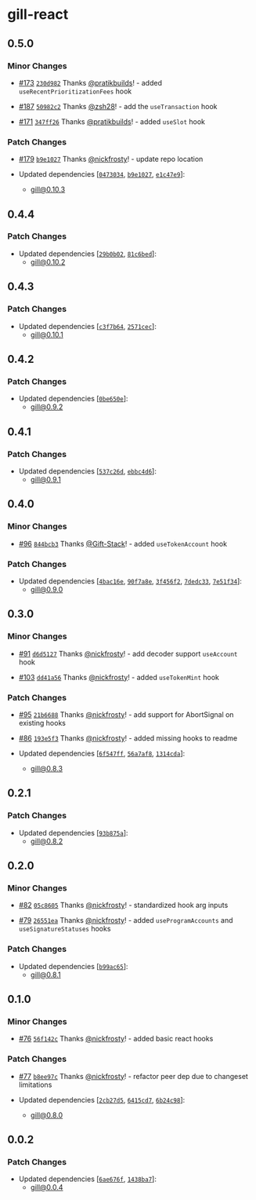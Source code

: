 # gill-react

## 0.5.0

### Minor Changes

- [#173](https://github.com/DecalLabs/gill/pull/173)
  [`230d982`](https://github.com/DecalLabs/gill/commit/230d982ae177c6912e46b46dabbcb7aae49addb1) Thanks
  [@pratikbuilds](https://github.com/pratikbuilds)! - added `useRecentPrioritizationFees` hook

- [#187](https://github.com/DecalLabs/gill/pull/187)
  [`50982c2`](https://github.com/DecalLabs/gill/commit/50982c2721ba1e05e9f0981065c6fcc07dee9528) Thanks
  [@zsh28](https://github.com/zsh28)! - add the `useTransaction` hook

- [#171](https://github.com/DecalLabs/gill/pull/171)
  [`347ff26`](https://github.com/DecalLabs/gill/commit/347ff26b30b6fb8593a14ce996515440e3b0b295) Thanks
  [@pratikbuilds](https://github.com/pratikbuilds)! - added `useSlot` hook

### Patch Changes

- [#179](https://github.com/DecalLabs/gill/pull/179)
  [`b9e1027`](https://github.com/DecalLabs/gill/commit/b9e102793b30b0bf8a5c8e512ecc20f04a1e6ddc) Thanks
  [@nickfrosty](https://github.com/nickfrosty)! - update repo location

- Updated dependencies [[`0473034`](https://github.com/DecalLabs/gill/commit/0473034aaac424195b120e939d6501bfd6a24a9d),
  [`b9e1027`](https://github.com/DecalLabs/gill/commit/b9e102793b30b0bf8a5c8e512ecc20f04a1e6ddc),
  [`e1c47e9`](https://github.com/DecalLabs/gill/commit/e1c47e9a84340bed35d5b33298c600a3b23628ff)]:
  - gill@0.10.3

## 0.4.4

### Patch Changes

- Updated dependencies [[`29b0b02`](https://github.com/DecalLabs/gill/commit/29b0b0260b03ad2434a2e838204d248061e0fdfa),
  [`81c6bed`](https://github.com/DecalLabs/gill/commit/81c6beddc314a98b75180e5241c7808da16c4f42)]:
  - gill@0.10.2

## 0.4.3

### Patch Changes

- Updated dependencies [[`c3f7b64`](https://github.com/DecalLabs/gill/commit/c3f7b64ce7e2c2ed045ede39885e36c054fa1403),
  [`2571cec`](https://github.com/DecalLabs/gill/commit/2571ceca9efab70fbe8b7e451a3be35db106dfd6)]:
  - gill@0.10.1

## 0.4.2

### Patch Changes

- Updated dependencies [[`0be650e`](https://github.com/DecalLabs/gill/commit/0be650e92c1f8de1011e6fdbde0a66aaf07cc120)]:
  - gill@0.9.2

## 0.4.1

### Patch Changes

- Updated dependencies [[`537c26d`](https://github.com/DecalLabs/gill/commit/537c26daa62519f9061891103862e902e1605a25),
  [`ebbc4d6`](https://github.com/DecalLabs/gill/commit/ebbc4d6f5b8e616d600fd3542226a201a5d5df40)]:
  - gill@0.9.1

## 0.4.0

### Minor Changes

- [#96](https://github.com/DecalLabs/gill/pull/96)
  [`844bcb3`](https://github.com/DecalLabs/gill/commit/844bcb3e71937c9f4af8c93b2058d0d03f793a75) Thanks
  [@Gift-Stack](https://github.com/Gift-Stack)! - added `useTokenAccount` hook

### Patch Changes

- Updated dependencies [[`4bac16e`](https://github.com/DecalLabs/gill/commit/4bac16ef9d11a11ca59bf2ffa99d23ad77e8bd21),
  [`90f7a8e`](https://github.com/DecalLabs/gill/commit/90f7a8eeb9fbce3b4dd815912438075e3c6852ac),
  [`3f456f2`](https://github.com/DecalLabs/gill/commit/3f456f297f4a656edc6d47c2bbcaf3350fb0cdf9),
  [`7dedc33`](https://github.com/DecalLabs/gill/commit/7dedc33397a0346a8a56344d77a719e7238ef930),
  [`7e51f34`](https://github.com/DecalLabs/gill/commit/7e51f34002e5ac5e54bf54f2a86d4c8a0149392d)]:
  - gill@0.9.0

## 0.3.0

### Minor Changes

- [#91](https://github.com/DecalLabs/gill/pull/91)
  [`d6d5127`](https://github.com/DecalLabs/gill/commit/d6d51274e0bd978433d39ba999ff7f6cdc15bfdb) Thanks
  [@nickfrosty](https://github.com/nickfrosty)! - add decoder support `useAccount` hook

- [#103](https://github.com/DecalLabs/gill/pull/103)
  [`dd41a56`](https://github.com/DecalLabs/gill/commit/dd41a569212f2438b174256d98bb3270fa07410d) Thanks
  [@nickfrosty](https://github.com/nickfrosty)! - added `useTokenMint` hook

### Patch Changes

- [#95](https://github.com/DecalLabs/gill/pull/95)
  [`21b6688`](https://github.com/DecalLabs/gill/commit/21b6688db106d6eaf959566308824307d04a271a) Thanks
  [@nickfrosty](https://github.com/nickfrosty)! - add support for AbortSignal on existing hooks

- [#86](https://github.com/DecalLabs/gill/pull/86)
  [`193e5f3`](https://github.com/DecalLabs/gill/commit/193e5f3df84c584ff2ebbec9d41eb4c84e903d70) Thanks
  [@nickfrosty](https://github.com/nickfrosty)! - added missing hooks to readme

- Updated dependencies [[`6f547ff`](https://github.com/DecalLabs/gill/commit/6f547fff0731bd7530b1266f8a5c15eac2e80d32),
  [`56a7af8`](https://github.com/DecalLabs/gill/commit/56a7af87878b914275f5189d99ea7c2674f45c0c),
  [`1314cda`](https://github.com/DecalLabs/gill/commit/1314cda705d9734d4cdf1a42c985f25ae3737a92)]:
  - gill@0.8.3

## 0.2.1

### Patch Changes

- Updated dependencies [[`93b875a`](https://github.com/DecalLabs/gill/commit/93b875a088a4830ef39e8084d3d5e6038c8a96cc)]:
  - gill@0.8.2

## 0.2.0

### Minor Changes

- [#82](https://github.com/DecalLabs/gill/pull/82)
  [`05c8605`](https://github.com/DecalLabs/gill/commit/05c8605ff00d65ba04b0b6e218d540da2a164232) Thanks
  [@nickfrosty](https://github.com/nickfrosty)! - standardized hook arg inputs

- [#79](https://github.com/DecalLabs/gill/pull/79)
  [`26551ea`](https://github.com/DecalLabs/gill/commit/26551ea988eb1db8490cd0bb1003e1805c75e327) Thanks
  [@nickfrosty](https://github.com/nickfrosty)! - added `useProgramAccounts` and `useSignatureStatuses` hooks

### Patch Changes

- Updated dependencies [[`b99ac65`](https://github.com/DecalLabs/gill/commit/b99ac65a6de6d379e5f0f65b80c1f2a1a492d061)]:
  - gill@0.8.1

## 0.1.0

### Minor Changes

- [#76](https://github.com/DecalLabs/gill/pull/76)
  [`56f142c`](https://github.com/DecalLabs/gill/commit/56f142c537e30d5f74c337e600c2216be5dd525a) Thanks
  [@nickfrosty](https://github.com/nickfrosty)! - added basic react hooks

### Patch Changes

- [#77](https://github.com/DecalLabs/gill/pull/77)
  [`b8ee97c`](https://github.com/DecalLabs/gill/commit/b8ee97ccdd38a2d0d0bc2284cf9ecfad3e717ad1) Thanks
  [@nickfrosty](https://github.com/nickfrosty)! - refactor peer dep due to changeset limitations

- Updated dependencies [[`2cb27d5`](https://github.com/DecalLabs/gill/commit/2cb27d5b2450002038bf6501015c259eb4c43ee6),
  [`6415cd7`](https://github.com/DecalLabs/gill/commit/6415cd774ea333135756863a227613d8d075fa8a),
  [`6b24c98`](https://github.com/DecalLabs/gill/commit/6b24c982a7cd00b71be82ef65753d0cce074b868)]:
  - gill@0.8.0

## 0.0.2

### Patch Changes

- Updated dependencies [[`6ae676f`](https://github.com/DecalLabs/gill/commit/6ae676f0f06c0ab07af8b2d03fd2e0f3fb051916),
  [`1438ba7`](https://github.com/DecalLabs/gill/commit/1438ba7fbf1a572d7c8c7936b70ba85e775d2cf0)]:
  - gill@0.0.4
